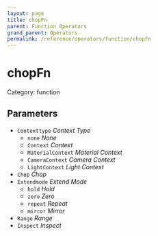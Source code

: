 ```yaml
---
layout: page
title: chopFn
parent: Function Operators
grand_parent: Operators
permalink: /reference/operators/function/chopFn
---
```


# chopFn

Category: function



## Parameters

* `Contexttype` *Context Type*
  * `none` *None*
  * `Context` *Context*
  * `MaterialContext` *Material Context*
  * `CameraContext` *Camera Context*
  * `LightContext` *Light Context*
* `Chop` *Chop*
* `Extendmode` *Extend Mode*
  * `hold` *Hold*
  * `zero` *Zero*
  * `repeat` *Repeat*
  * `mirror` *Mirror*
* `Range` *Range*
* `Inspect` *Inspect*